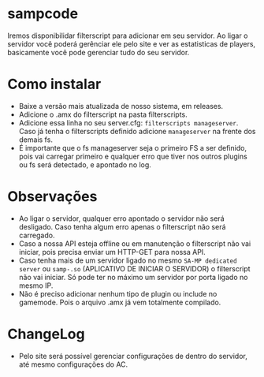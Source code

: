 # sampcode
Iremos disponibilidar filterscript para adicionar em seu servidor. Ao ligar o servidor você poderá gerênciar ele pelo site e ver as estatisticas de players, basicamente você pode gerenciar tudo do seu servidor.

# Como instalar
- Baixe a versão mais atualizada de nosso sistema, em releases.
- Adicione o .amx do filterscript na pasta filterscripts.
- Adicione essa linha no seu server.cfg: ```filterscripts manageserver```. Caso já tenha o filterscripts definido adicione ```manageserver``` na frente dos demais fs.
- É importante que o fs manageserver seja o primeiro FS a ser definido, pois vai carregar primeiro e qualquer erro que tiver nos outros plugins ou fs será detectado, e apontado no log.

# Observações
- Ao ligar o servidor, qualquer erro apontado o servidor não será desligado. Caso tenha algum erro apenas o filterscript não será carregado.
- Caso a nossa API esteja offline ou em manutenção o filterscript não vai iniciar, pois precisa enviar um HTTP-GET para nossa API.
- Caso tenha mais de um servidor ligado no mesmo ```SA-MP dedicated server``` ou ```samp-.so``` (APLICATIVO DE INICIAR O SERVIDOR) o filterscript não vai iniciar. Só pode ter no máximo um servidor por porta ligado no mesmo IP.
- Não é preciso adicionar nenhum tipo de plugin ou include no gamemode. Pois o arquivo .amx já vem totalmente compilado.

# ChangeLog
- Pelo site será possível gerenciar configurações de dentro do servidor, até mesmo configurações do AC.
